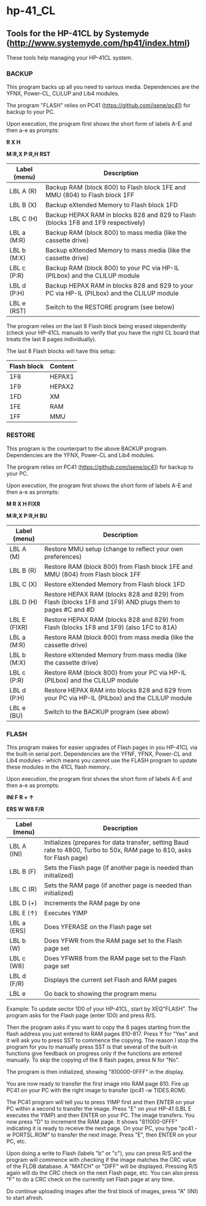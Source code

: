 # hp-41_CL
## Tools for the HP-41CL by Systemyde (http://www.systemyde.com/hp41/index.html)

These tools help managing your HP-41CL system.

### BACKUP

This program backs up all you need to various media. Dependencies are the YFNX, Power-CL, CLILUP and Lib4 modules.

The program "FLASH" relies on PC41 (https://github.com/isene/pc41) for backup to your PC.

Upon execution, the program first shows the short form of labels A-E and then a-e as prompts:

**__R X H__**

**__M:R,X P:R,H RST__**

Label (menu)    |Description
----------------|-----------
LBL A (R) |Backup RAM (block 800) to Flash block 1FE and MMU (804) to Flash block 1FF
LBL B (X) |Backup eXtended Memory to Flash block 1FD
LBL C (H) |Backup HEPAX RAM in blocks 828 and 829 to Flash (blocks 1F8 and 1F9 respectively)
LBL a (M:R) |Backup RAM (block 800) to mass media (like the cassette drive)
LBL b (M:X) |Backup eXtended Memory to mass media (like the cassette drive)
LBL c (P:R) |Backup RAM (block 800) to your PC via HP-IL (PILbox) and the CLILUP module
LBL d (P:H) |Backup HEPAX RAM in blocks 828 and 829 to your PC via HP-IL (PILbox) and the CLILUP module
LBL e (RST) |Switch to the RESTORE program (see below)

The program relies on the last 8 Flash block being erased idependently (check your HP-41CL manuals to verify that you have the right CL board that treats the last 8 pages individually).

The last 8 Flash blocks will have this setup:

Flash block |Content
------------|-------
1F8 |HEPAX1
1F9 |HEPAX2
1FD |XM
1FE |RAM
1FF |MMU

### RESTORE

This program is the counterpart to the above BACKUP program. Dependencies are the YFNX, Power-CL and Lib4 modules.

The program relies on PC41 (https://github.com/isene/pc41) for backup to your PC.

Upon execution, the program first shows the short form of labels A-E and then a-e as prompts:

**__M R X H FIXR__**

**__M:R,X P:R,H BU__**

Label (menu)    |Description
----------------|-----------
LBL A (M) |Restore MMU setup (change to reflect your own preferences)
LBL B (R) |Restore RAM (block 800) from Flash block 1FE and MMU (804) from Flash block 1FF
LBL C (X) |Restore eXtended Memory from Flash block 1FD 
LBL D (H) |Restore HEPAX RAM (blocks 828 and 829) from Flash (blocks 1F8 and 1F9) AND plugs them to pages #C and #D
LBL E (FIXR) |Restore HEPAX RAM (blocks 828 and 829) from Flash (blocks 1F8 and 1F9) (also 1FC to 81A)
LBL a (M:R) |Restore RAM (block 800) from mass media (like the cassette drive)
LBL b (M:X) |Restore eXtended Memory from mass media (like the cassette drive)
LBL c (P:R) |Restore RAM (block 800) from your PC via HP-IL (PILbox) and the CLILUP module
LBL d (P:H) |Restore HEPAX RAM into blocks 828 and 829 from your PC via HP-IL (PILbox) and the CLILUP module
LBL e (BU) |Switch to the BACKUP program (see abow)

### FLASH

This program makes for easier upgrades of Flash pages in you HP-41CL via the built-in serial port. Dependencies are the YFNF, YFNX, Power-CL and Lib4 modules - which means you cannot use the FLASH program to update these modules in the 41CL flash memory..

Upon execution, the program first shows the short form of labels A-E and then a-e as prompts:

**__INI F R + ↑__**

**__ERS W W8 F/R__**

Label (menu)    |Description
----------------|-----------
LBL A (INI) |Initializes (prepares for data transfer, setting Baud rate to 4800, Turbo to 50x, RAM page to 810, asks for Flash page)
LBL B (F) |Sets the Flash page (if another page is needed than initialized)
LBL C (R) |Sets the RAM page (if another page is needed than initialized)
LBL D (+) |Increments the RAM page by one
LBL E (↑) |Executes YIMP
LBL a (ERS) |Does YFERASE on the Flash page set
LBL b (W) |Does YFWR from the RAM page set to the Flash page set
LBL c (W8) |Does YFWR8 from the RAM page set to the Flash page set
LBL d (F/R) |Displays the current set Flash and RAM pages
LBL e |Go back to showing the program menu

Example: To update sector 1D0 of your HP-41CL, start by XEQ"FLASH". The program asks for the Flash page (enter 1D0) and press R/S.

Then the program asks if you want to copy the 8 pages starting from the flash address you just entered to RAM pages 810-817. Press Y for "Yes" and it will ask you to press SST to commence the copying. The reason I stop the program for you to manually press SST is that several of the built-in functions give feedback on progress only if the functions are entered manually. To skip the copying of the 8 flash pages, press N for "No".

The program is then initialized, showing "810000-0FFF" in the display.

You are now ready to transfer the first image into RAM page 810. Fire up PC41 on your PC with the right image to transfer (pc41 -w TIDES.ROM). 

The PC41 program will tell you to press YIMP first and then ENTER on your PC within a second to transfer the image. Press "E" on your HP-41 (LBL E executes the YIMP) and then ENTER on your PC. The image transfers. You now press "D" to increment the RAM page. It shows "811000-0FFF" indicating it is ready to receive the next page. On your PC, you type "pc41 -w PORTSL.ROM" to transfer the next image. Press "E", then ENTER on your PC, etc.

Upon doing a write to Flash (labels "b" or "c"), you can press R/S and the program will commence with checking if the image matches the CRC value of the FLDB database. A "MATCH" or "DIFF" will be displayed. Pressing R/S again will do the CRC check on the next Flash page, etc. You can also press "F" to do a CRC check on the currently set Flash page at any time.

Do continue uploading images after the first block of images, press "A" (INI) to start afresh.
